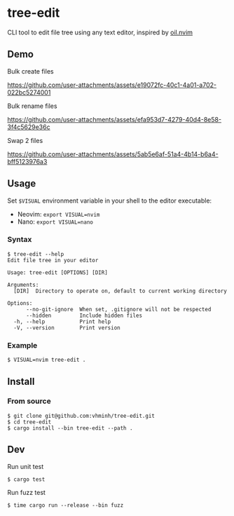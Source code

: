 # tree-edit

CLI tool to edit file tree using any text editor, inspired by [oil.nvim](https://github.com/stevearc/oil.nvim)

## Demo

Bulk create files

https://github.com/user-attachments/assets/e19072fc-40c1-4a01-a702-022bc5274001

Bulk rename files

https://github.com/user-attachments/assets/efa953d7-4279-40d4-8e58-3f4c5629e36c

Swap 2 files

https://github.com/user-attachments/assets/5ab5e6af-51a4-4b14-b6a4-bff5123976a3

## Usage
Set `$VISUAL` environment variable in your shell to the editor executable:
- Neovim: `export VISUAL=nvim`
- Nano: `export VISUAL=nano`

### Syntax
```console
$ tree-edit --help
Edit file tree in your editor

Usage: tree-edit [OPTIONS] [DIR]

Arguments:
  [DIR]  Directory to operate on, default to current working directory

Options:
      --no-git-ignore  When set, .gitignore will not be respected
      --hidden         Include hidden files
  -h, --help           Print help
  -V, --version        Print version
```

### Example
```console
$ VISUAL=nvim tree-edit .
```

## Install
### From source
```console
$ git clone git@github.com:vhminh/tree-edit.git
$ cd tree-edit
$ cargo install --bin tree-edit --path .
```

## Dev
Run unit test
```console
$ cargo test
```
Run fuzz test
```console
$ time cargo run --release --bin fuzz
```
